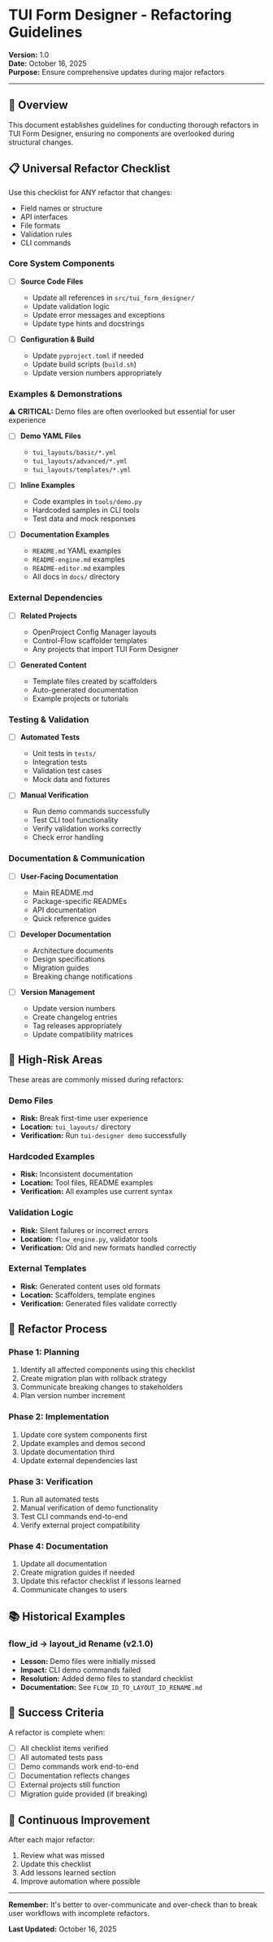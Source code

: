 # TUI Form Designer - Refactoring Guidelines

**Version:** 1.0  
**Date:** October 16, 2025  
**Purpose:** Ensure comprehensive updates during major refactors

---

## 🎯 **Overview**

This document establishes guidelines for conducting thorough refactors in TUI Form Designer, ensuring no components are overlooked during structural changes.

## 📋 **Universal Refactor Checklist**

Use this checklist for ANY refactor that changes:
- Field names or structure
- API interfaces  
- File formats
- Validation rules
- CLI commands

### **Core System Components**

- [ ] **Source Code Files**
  - Update all references in `src/tui_form_designer/`
  - Update validation logic
  - Update error messages and exceptions
  - Update type hints and docstrings

- [ ] **Configuration & Build**
  - Update `pyproject.toml` if needed
  - Update build scripts (`build.sh`)
  - Update version numbers appropriately

### **Examples & Demonstrations**

⚠️ **CRITICAL:** Demo files are often overlooked but essential for user experience

- [ ] **Demo YAML Files**
  - `tui_layouts/basic/*.yml`
  - `tui_layouts/advanced/*.yml` 
  - `tui_layouts/templates/*.yml`

- [ ] **Inline Examples**
  - Code examples in `tools/demo.py`
  - Hardcoded samples in CLI tools
  - Test data and mock responses

- [ ] **Documentation Examples**
  - `README.md` YAML examples
  - `README-engine.md` examples
  - `README-editor.md` examples
  - All docs in `docs/` directory

### **External Dependencies**

- [ ] **Related Projects**
  - OpenProject Config Manager layouts
  - Control-Flow scaffolder templates
  - Any projects that import TUI Form Designer

- [ ] **Generated Content**
  - Template files created by scaffolders
  - Auto-generated documentation
  - Example projects or tutorials

### **Testing & Validation**

- [ ] **Automated Tests**
  - Unit tests in `tests/`
  - Integration tests
  - Validation test cases
  - Mock data and fixtures

- [ ] **Manual Verification**
  - Run demo commands successfully
  - Test CLI tool functionality
  - Verify validation works correctly
  - Check error handling

### **Documentation & Communication**

- [ ] **User-Facing Documentation**
  - Main README.md
  - Package-specific READMEs
  - API documentation
  - Quick reference guides

- [ ] **Developer Documentation**
  - Architecture documents
  - Design specifications
  - Migration guides
  - Breaking change notifications

- [ ] **Version Management**
  - Update version numbers
  - Create changelog entries
  - Tag releases appropriately
  - Update compatibility matrices

## 🚨 **High-Risk Areas**

These areas are commonly missed during refactors:

### **Demo Files**
- **Risk:** Break first-time user experience
- **Location:** `tui_layouts/` directory
- **Verification:** Run `tui-designer demo` successfully

### **Hardcoded Examples**
- **Risk:** Inconsistent documentation
- **Location:** Tool files, README examples
- **Verification:** All examples use current syntax

### **Validation Logic**
- **Risk:** Silent failures or incorrect errors
- **Location:** `flow_engine.py`, validator tools
- **Verification:** Old and new formats handled correctly

### **External Templates**
- **Risk:** Generated content uses old formats
- **Location:** Scaffolders, template engines
- **Verification:** Generated files validate correctly

## 🔧 **Refactor Process**

### **Phase 1: Planning**
1. Identify all affected components using this checklist
2. Create migration plan with rollback strategy
3. Communicate breaking changes to stakeholders
4. Plan version number increment

### **Phase 2: Implementation**
1. Update core system components first
2. Update examples and demos second
3. Update documentation third
4. Update external dependencies last

### **Phase 3: Verification**
1. Run all automated tests
2. Manual verification of demo functionality
3. Test CLI commands end-to-end
4. Verify external project compatibility

### **Phase 4: Documentation**
1. Update all documentation
2. Create migration guides if needed
3. Update this refactor checklist if lessons learned
4. Communicate changes to users

## 📚 **Historical Examples**

### **flow_id → layout_id Rename (v2.1.0)**
- **Lesson:** Demo files were initially missed
- **Impact:** CLI demo commands failed
- **Resolution:** Added demo files to standard checklist
- **Documentation:** See `FLOW_ID_TO_LAYOUT_ID_RENAME.md`

## 🎯 **Success Criteria**

A refactor is complete when:
- [ ] All checklist items verified
- [ ] All automated tests pass
- [ ] Demo commands work end-to-end  
- [ ] Documentation reflects changes
- [ ] External projects still function
- [ ] Migration guide provided (if breaking)

## 🔄 **Continuous Improvement**

After each major refactor:
1. Review what was missed
2. Update this checklist
3. Add lessons learned section
4. Improve automation where possible

---

**Remember:** It's better to over-communicate and over-check than to break user workflows with incomplete refactors.

**Last Updated:** October 16, 2025